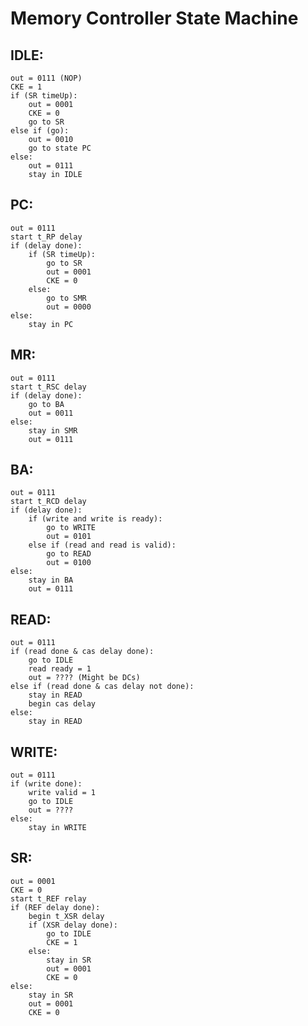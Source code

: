 # Memory Controller State Machine 
## IDLE:
    out = 0111 (NOP)
    CKE = 1
    if (SR timeUp):
        out = 0001
        CKE = 0
        go to SR
    else if (go):
        out = 0010
        go to state PC
    else:
        out = 0111
        stay in IDLE

## PC:
    out = 0111 
    start t_RP delay
    if (delay done):
        if (SR timeUp):
            go to SR
            out = 0001
            CKE = 0
        else:
            go to SMR
            out = 0000
    else:
        stay in PC

## MR: 
    out = 0111
    start t_RSC delay
    if (delay done):
        go to BA
        out = 0011
    else:
        stay in SMR
        out = 0111

## BA:
    out = 0111
    start t_RCD delay
    if (delay done):
        if (write and write is ready):
            go to WRITE
            out = 0101
        else if (read and read is valid):
            go to READ
            out = 0100
    else:
        stay in BA
        out = 0111

## READ:
    out = 0111
    if (read done & cas delay done):
        go to IDLE
        read ready = 1
        out = ???? (Might be DCs)
    else if (read done & cas delay not done):
        stay in READ
        begin cas delay
    else:
        stay in READ

## WRITE:
    out = 0111
    if (write done):
        write valid = 1
        go to IDLE
        out = ????
    else:
        stay in WRITE

## SR:
    out = 0001
    CKE = 0
    start t_REF relay
    if (REF delay done):
        begin t_XSR delay
        if (XSR delay done):
            go to IDLE
            CKE = 1
        else:
            stay in SR
            out = 0001
            CKE = 0
    else:
        stay in SR
        out = 0001
        CKE = 0